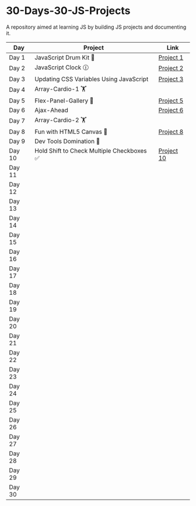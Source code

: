 # 30-Days-30-JS-Projects
A repository aimed at learning JS by building JS projects and documenting it.

| Day | Project | Link |
|----------|----------|----------|
| Day 1    | JavaScript Drum Kit  🥁 | [Project 1](https://iconicxdivyansh.github.io/30-Days-30-JS-Projects/Day-1-JavaScript-Drum-Kit/) |
| Day 2    | JavaScript Clock 🕧|  [Project 2](https://iconicxdivyansh.github.io/30-Days-30-JS-Projects/Day-2-JS-Clock/)   |
| Day 3    | Updating CSS Variables Using JavaScript | [Project 3](https://iconicxdivyansh.github.io/30-Days-30-JS-Projects/Day-3-CSS-Variables-and-JS/)|
| Day 4    |  Array-Cardio-1 🏋️       |          |
| Day 5    | Flex-Panel-Gallery 🤟|  [Project 5](https://iconicxdivyansh.github.io/30-Days-30-JS-Projects/Day-5-Flex-Panel-Gallery/) |
| Day 6    | Ajax-Ahead         |[Project 6](https://iconicxdivyansh.github.io/30-Days-30-JS-Projects/Day-6-Ajax-Type-Ahead/)          |
| Day 7    | Array-Cardio-2 🏋️        |          |
| Day 8     | Fun with HTML5 Canvas 🎴|[Project 8](https://iconicxdivyansh.github.io/30-Days-30-JS-Projects/Day-8-Fun-With-HTML5-Canvas/)          |
| Day 9         | Dev Tools Domination 💪        |          |
| Day 10         |Hold Shift to Check Multiple Checkboxes ✅         | [Project 10](https://iconicxdivyansh.github.io/30-Days-30-JS-Projects/Day-10-Hold-Shift-And-Check-Multiple-Checkboxes/)         |
| Day 11         |          |          |
| Day 12        |          |          |
| Day 13        |          |          |
| Day 14        |          |          |
| Day 15        |          |          |
| Day 16        |          |          |
| Day 17        |          |          |
| Day 18        |          |          |
| Day 19        |          |          |
| Day 20        |          |          |
| Day 21        |          |          |
| Day 22        |          |          |
| Day 23         |          |          |
| Day 24         |          |          |
| Day 25         |          |          |
| Day 26         |          |          |
| Day 27        |          |          |
| Day 28        |          |          |
| Day 29        |          |          |
| Day 30        |          |          |

